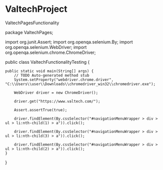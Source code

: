 # ValtechProject
ValtechPagesFunctionality 


package ValtechPages;

import org.junit.Assert;
import org.openqa.selenium.By;
import org.openqa.selenium.WebDriver;
import org.openqa.selenium.chrome.ChromeDriver;

public class ValtechFunctionalityTesting {

	public static void main(String[] args) {
		// TODO Auto-generated method stub
		System.setProperty("webdriver.chrome.driver", "C:\\Users\\user\\Downloads\\chromedriver_win32\\chromedriver.exe");
		
		WebDriver driver = new ChromeDriver();
		
		driver.get("https://www.valtech.com/");  
		
		Assert.assertTrue(true);   
		
		driver.findElement(By.cssSelector("#navigationMenuWrapper > div > ul > li:nth-child(1) > a")).click();
		
		driver.findElement(By.cssSelector("#navigationMenuWrapper > div > ul > li:nth-child(3) > a")).click();
		
		driver.findElement(By.cssSelector("#navigationMenuWrapper > div > ul > li:nth-child(2) > a")).click();
	}

}

